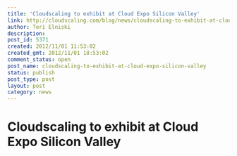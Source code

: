 ```yaml
---
title: 'Cloudscaling to exhibit at Cloud Expo Silicon Valley'
link: http://cloudscaling.com/blog/news/cloudscaling-to-exhibit-at-cloud-expo-silicon-valley/
author: Teri Elniski
description: 
post_id: 5371
created: 2012/11/01 11:53:02
created_gmt: 2012/11/01 18:53:02
comment_status: open
post_name: cloudscaling-to-exhibit-at-cloud-expo-silicon-valley
status: publish
post_type: post
layout: post
category: news
---
```


# Cloudscaling to exhibit at Cloud Expo Silicon Valley

